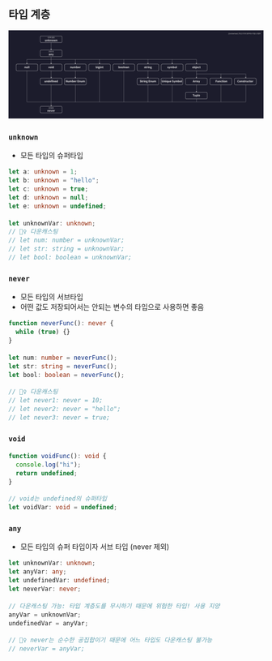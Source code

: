 ## 타입 계층

![alt text](타입계층도.png)
<br/>

### `unknown`

- 모든 타입의 슈퍼타입

```ts
let a: unknown = 1;
let b: unknown = "hello";
let c: unknown = true;
let d: unknown = null;
let e: unknown = undefined;

let unknownVar: unknown;
// 🙅‍♀️ 다운캐스팅
// let num: number = unknownVar;
// let str: string = unknownVar;
// let bool: boolean = unknownVar;
```

### `never`

- 모든 타입의 서브타입
- 어떤 값도 저장되어서는 안되는 변수의 타입으로 사용하면 좋음

```ts
function neverFunc(): never {
  while (true) {}
}

let num: number = neverFunc();
let str: string = neverFunc();
let bool: boolean = neverFunc();

// 🙅‍♀️ 다운캐스팅
// let never1: never = 10;
// let never2: never = "hello";
// let never3: never = true;
```

### `void`

```ts
function voidFunc(): void {
  console.log("hi");
  return undefined;
}

// void는 undefined의 슈퍼타입
let voidVar: void = undefined;
```

### `any`

- 모든 타입의 슈퍼 타입이자 서브 타입 (never 제외)

```ts
let unknownVar: unknown;
let anyVar: any;
let undefinedVar: undefined;
let neverVar: never;

// 다운캐스팅 가능: 타입 계층도를 무시하기 때문에 위험한 타입! 사용 지양
anyVar = unknownVar;
undefinedVar = anyVar;

// 🙅‍♀️ never는 순수한 공집합이기 때문에 어느 타입도 다운캐스팅 불가능
// neverVar = anyVar;
```
